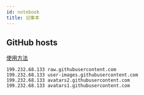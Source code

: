 ```yaml
---
id: notebook
title: 记事本
---
```


## GitHub hosts

[使用方法](https://gitee.com/ineo6/hosts)

```
199.232.68.133 raw.githubusercontent.com
199.232.68.133 user-images.githubusercontent.com
199.232.68.133 avatars2.githubusercontent.com
199.232.68.133 avatars1.githubusercontent.com
```
